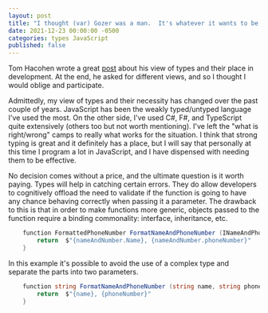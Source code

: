```yaml
---
layout: post
title: "I thought (var) Gozer was a man.  It's whatever it wants to be."
date: 2021-12-23 00:00:00 -0500
categories: types JavaScript
published: false
---
```

Tom Hacohen wrote a great [post](https://www.svix.com/blog/strong-typing-hill-to-die-on/) about his view of types and their place in development. At the end, he asked for different views, and so I thought I would oblige and participate.

Admittedly, my view of types and their necessity has changed over the past couple of years. JavaScript has been the weakly typed/untyped language I've used the most. On the other side, I've used C#, F#, and TypeScript quite extensively (others too but not worth mentioning). I've left the "what is right/wrong" camps to really what works for the situation. I think that strong typing is great and it definitely has a place, but I will say that personally at this time I program a lot in JavaScript, and I have dispensed with needing them to be effective.

No decision comes without a price, and the ultimate question is it worth paying. Types will help in catching certain errors. They do allow developers to cognitively offload the need to validate if the function is going to have any chance behaving correctly when passing it a parameter. The drawback to this is that in order to make functions more generic, objects passed to the function require a binding commonality: interface, inheritance, etc.

```csharp
    function FormattedPhoneNumber FormatNameAndPhoneNumber (INameAndPhoneNumber nameAndNumber){
        return  $"{nameAndNumber.Name}, {nameAndNumber.phoneNumber}"
    }

```

In this example it's possible to avoid the use of a complex type and separate the parts into two parameters.

```csharp
    function string FormatNameAndPhoneNumber (string name, string phoneNumber){
        return  $"{name}, {phoneNumber}"
    }
```

<!--

Let's take the following (slightly outrageous example). The system has a function that formats an employee's name to put it on a badge for a party.

```csharp
    public class Employee {
        Name Name {get; set;}
    }

    public string FormatNameForWelcomeBadge (Employee registrant){
        return `Hi! My name is: ${registrant.Name}.  Nice to meet you.`
    }
```

At some point in time, the business decides they would also like to include contractors and format their names in the same manner.

```csharp
    public class Contractor {
        Name Name {get; set;}
    }
```

With this example, there are a few obvious solutions.

1.  Add an interface. Create an interface with the property Name as a requirement.
2.  Potentially have both classes inherit from a base class named Person.
3.  Alter the method signature to pass in the string version of the name and not worry about calling the object.

This is assuming you can modify the classes and they aren't imported from an external library.

-->